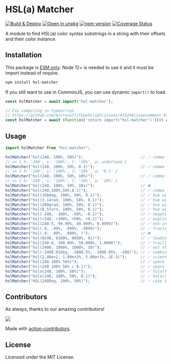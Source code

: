 HSL(a) Matcher
===

[![Build & Deploy](https://github.com/jaywcjlove/hsl-matcher/workflows/Build%20&%20Deploy/badge.svg)](https://github.com/jaywcjlove/hsl-matcher/actions)
[![Open in unpkg](https://img.shields.io/badge/Open%20in-unpkg-blue)](https://jaywcjlove.github.io/npm-unpkg/#/pkg/@uiw/hsl-matcher/file/README.md)
[![npm version](https://img.shields.io/npm/v/hsl-matcher.svg)](https://www.npmjs.com/package/hsl-matcher)
[![Coverage Status](https://jaywcjlove.github.io/hsl-matcher/coverage/badges.svg)](https://jaywcjlove.github.io/hsl-matcher/lcov-report/)

A module to find HSL(a) color syntax substrings in a string with their offsets and their color instance.

## Installation

This package is [ESM only](https://gist.github.com/sindresorhus/a39789f98801d908bbc7ff3ecc99d99c): Node 12+ is needed to use it and it must be import instead of require.

```bash
npm install hsl-matcher
```

If you still want to use in CommonJS, you can use dynamic `import()` to load.

```js
const hslMatcher = await import('hsl-matcher');

// Fix compiling in typescript.
// https://github.com/microsoft/TypeScript/issues/43329#issuecomment-922544562
const hslMatcher = await (Function('return import("hsl-matcher")')()) as Promise<typeof import("hsl-matcher")>;
```

## Usage

```js
import hslMatcher from "hsl-matcher";

hslMatcher("hsl(240, 100%, 50%)");                         // ✅ comma separated
// => { h: '240', s: '100%', l: '50%', a: undefined }
hslMatcher("hsl(240, 100%, 50%, 0.1)");                    // ✅ comma separated with opacity
// => { h: '240', s: '100%', l: '50%', a: '0.1' }
hslMatcher("hsl(240, 100%, 50%, 10%)");                    // ✅ comma separated with % opacity
// => { h: '240', s: '100%', l: '50%', a: '10%' }
hslMatcher("hsl(240, 100%, 50%, 10x)");                    // ❌
hslMatcher("hsl(240,100%,50%,0.1)");                       // ✅ comma separated without spaces
hslMatcher("hsl(180deg, 100%, 50%, 0.1)");                 // ✅ hue with 'deg'
hslMatcher("hsl(3.14rad, 100%, 50%, 0.1)");                // ✅ hue with 'rad'
hslMatcher("hsl(200grad, 100%, 50%, 0.1)");                // ✅ hue with 'grad'
hslMatcher("hsl(0.5turn, 100%, 50%, 0.1)");                // ✅ hue with 'turn'
hslMatcher("hsl(-240, -100%, -50%, -0.1)");                // ✅ negative values
hslMatcher("hsl(+240, +100%, +50%, +0.1)");                // ✅ explicit positive sign
hslMatcher("hsl(240.5, 99.99%, 49.999%, 0.9999)");         // ✅ non-integer values
hslMatcher("hsl(.9, .99%, .999%, .9999)");                 // ✅ fraction w/o leading zero
hslMatcher("hsl(.9, .99%, .999%, )");                      // ❌
hslMatcher("hsl(0240, 0100%, 0050%, 01)");                 // ✅ leading zeros
hslMatcher("hsl(240.0, 100.00%, 50.000%, 1.0000)");        // ✅ trailing decimal zeros
hslMatcher("hsl(2400, 1000%, 1000%, 10)");                 // ✅ out of range values
hslMatcher("hsl(-2400.01deg, -1000.5%, -1000.05%, -100)"); // ✅ combination of above
hslMatcher("hsl(2.40e+2, 1.00e+2%, 5.00e+1%, 1E-3)");      // ✅ scientific notation
hslMatcher("hsl(240 100% 50%)");                           // ✅ space separated (CSS Color Level 4)
hslMatcher("hsl(240 100% 50% / 0.1)");                     // ✅ space separated with opacity
hslMatcher("hsla(240, 100%, 50%)");                        // ✅ hsla() alias
hslMatcher("hsla(240, 100%, 50%, 0.1)");                   // ✅ hsla() with opacity
hslMatcher("HSL(240Deg, 100%, 50%)");                      // ✅ case insensitive
```

## Contributors

As always, thanks to our amazing contributors!

<a href="https://github.com/jaywcjlove/hsl-matcher/graphs/contributors">
  <img src="https://jaywcjlove.github.io/hsl-matcher/CONTRIBUTORS.svg" />
</a>

Made with [action-contributors](https://github.com/jaywcjlove/github-action-contributors).

## License

Licensed under the MIT License.

